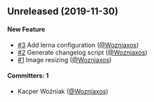 ## Unreleased (2019-11-30)

#### New Feature
* [#3](https://github.com/Wozniaxos/build-tools-katas/pull/3) Add lerna configuration ([@Wozniaxos](https://github.com/Wozniaxos))
* [#2](https://github.com/Wozniaxos/build-tools-katas/pull/2) Generate changelog script ([@Wozniaxos](https://github.com/Wozniaxos))
* [#1](https://github.com/Wozniaxos/build-tools-katas/pull/1) Image resizing ([@Wozniaxos](https://github.com/Wozniaxos))

#### Committers: 1
- Kacper Woźniak ([@Wozniaxos](https://github.com/Wozniaxos))